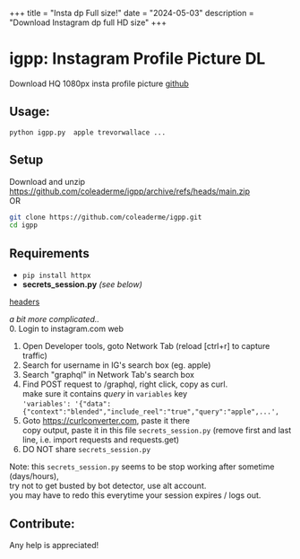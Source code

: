 +++
title = "Insta dp Full size!"
date = "2024-05-03"
description = "Download Instagram dp full HD size"
+++

# igpp: Instagram Profile Picture DL  
Download HQ 1080px insta profile picture [github](https://github.com/coleaderme/igpp)  

## Usage:  
`python igpp.py  apple trevorwallace ...`  

## Setup  
Download and unzip https://github.com/coleaderme/igpp/archive/refs/heads/main.zip  
OR   
```bash
git clone https://github.com/coleaderme/igpp.git
cd igpp
```
## Requirements 
- `pip install httpx`  
- **secrets_session.py** *(see below)*  

[headers](https://github.com/coleaderme/coleaderme.github.io/blob/main/static/images/igpp_headers.webp)  

*a bit more complicated..*  
0. Login to instagram.com web  
1. Open Developer tools, goto Network Tab (reload [ctrl+r] to capture traffic)  
2. Search for username in IG's search box (eg. apple)   
3. Search "graphql" in Network Tab's search box  
4. Find POST request to /graphql, right click, copy as curl.  
make sure it contains *query* in `variables` key  
`'variables': '{"data":{"context":"blended","include_reel":"true","query":"apple",...',`   
5. Goto https://curlconverter.com, paste it there   
copy output, paste it in this file `secrets_session.py` (remove first and last line, i.e. import requests and requests.get)  
6. DO NOT share `secrets_session.py`   

Note: this `secrets_session.py` seems to be stop working after sometime (days/hours),  
  try not to get busted by bot detector, use alt account.  
  you may have to redo this everytime your session expires / logs out.  



## Contribute:  
  Any help is appreciated!

